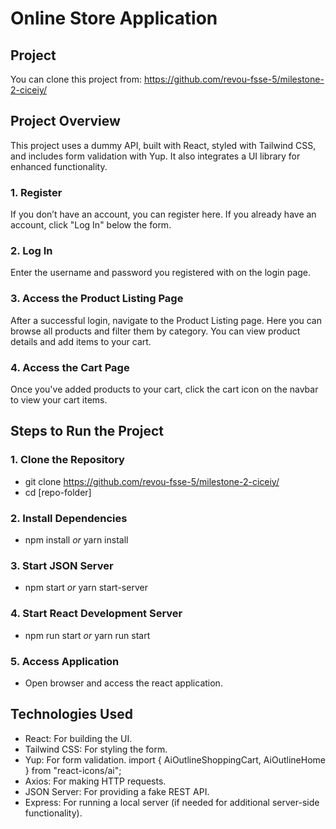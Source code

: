# Online Store Application

## Project

You can clone this project from: https://github.com/revou-fsse-5/milestone-2-ciceiy/

## Project Overview

This project uses a dummy API, built with React, styled with Tailwind CSS, and includes form validation with Yup. It also integrates a UI library for enhanced functionality.

### 1. Register

If you don’t have an account, you can register here. If you already have an account, click "Log In" below the form.

### 2. Log In

Enter the username and password you registered with on the login page.

### 3. Access the Product Listing Page

After a successful login, navigate to the Product Listing page. Here you can browse all products and filter them by category. You can view product details and add items to your cart.

### 4. Access the Cart Page

Once you've added products to your cart, click the cart icon on the navbar to view your cart items.

## Steps to Run the Project

### 1. Clone the Repository

- git clone https://github.com/revou-fsse-5/milestone-2-ciceiy/
- cd [repo-folder]

### 2. Install Dependencies

- npm install _or_ yarn install

### 3. Start JSON Server

- npm start _or_ yarn start-server

### 4. Start React Development Server

- npm run start _or_ yarn run start

### 5. Access Application

- Open browser and access the react application.

## Technologies Used

- React: For building the UI.
- Tailwind CSS: For styling the form.
- Yup: For form validation.
  import { AiOutlineShoppingCart, AiOutlineHome } from "react-icons/ai";
- Axios: For making HTTP requests.
- JSON Server: For providing a fake REST API.
- Express: For running a local server (if needed for additional server-side functionality).
